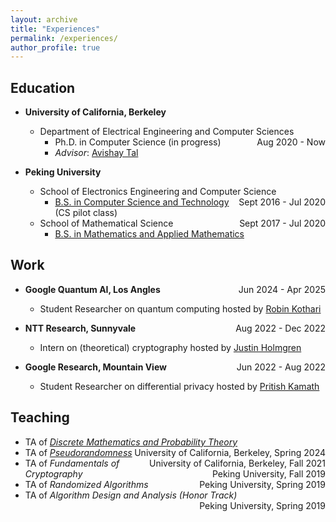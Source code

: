 ```yaml
---
layout: archive
title: "Experiences"
permalink: /experiences/
author_profile: true
---
```


## Education

* <b>University of California, Berkeley</b>
    * Department of Electrical Engineering and Computer Sciences <span style="float:right;"> Aug 2020 - Now </span>
        * Ph.D. in Computer Science (in progress)
        * <i>Advisor</i>: [Avishay Tal](https://www.avishaytal.org/)


* <b>Peking University</b>
    * School of Electronics Engineering and Computer Science <span style="float:right;"> Sept 2016 - Jul 2020 </span>
        * [B.S. in Computer Science and Technology](../slides/Major.pdf) (CS pilot class)
    * School of Mathematical Science <span style="float:right;"> Sept 2017 - Jul 2020 </span>
        * [B.S. in Mathematics and Applied Mathematics](../slides/DoubleMajor.pdf)

## Work 

* <b>Google Quantum AI, Los Angles</b><span style="float:right;"> Jun 2024 - Apr 2025 </span>
    * Student Researcher on quantum computing hosted by [Robin Kothari](https://www.robinkothari.com/)

* <b>NTT Research, Sunnyvale</b><span style="float:right;"> Aug 2022 - Dec 2022 </span>
    * Intern on (theoretical) cryptography hosted by [Justin Holmgren](http://justinholmgren.com/)


* <b>Google Research, Mountain View</b><span style="float:right;"> Jun 2022 - Aug 2022 </span>
    * Student Researcher on differential privacy hosted by [Pritish Kamath](https://pritishkamath.github.io/)

## Teaching

* TA of [*Discrete Mathematics and Probability Theory*](https://www.eecs70.org/)  <span style="float:right;">University of California, Berkeley, Spring 2024</span>
* TA of [*Pseudorandomness*](https://www.avishaytal.org/pseudorandomness)  <span style="float:right;">University of California, Berkeley, Fall 2021</span>
* TA of *Fundamentals of Cryptography*  <span style="float:right;">Peking University, Fall 2019</span>
* TA of *Randomized Algorithms*  <span style="float:right;">Peking University, Spring 2019</span>
* TA of *Algorithm Design and Analysis (Honor Track)*  <span style="float:right;">Peking University, Spring 2019</span>

